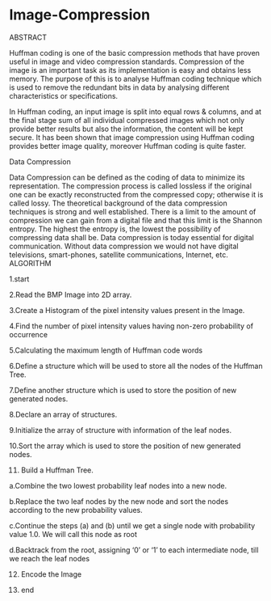 # Image-Compression
ABSTRACT

Huffman coding is one of the basic compression methods that have proven useful in image and video compression standards. Compression of the image is an important task as its implementation is easy and obtains less memory. The purpose of this is to analyse Huffman coding technique which is used to remove the redundant bits in data by analysing different characteristics or specifications. 


In Huffman coding, an input image is split into equal rows & columns, and at the final stage sum of all individual compressed images which not only provide better results but also the information, the content will be kept secure. It has been shown that image compression using Huffman coding provides better image quality, moreover Huffman coding is quite faster.

Data Compression

Data Compression can be defined as the coding of data to minimize its representation. The compression process is called lossless if the original one can be exactly reconstructed from the compressed copy; otherwise it is called lossy. The theoretical background of the data compression techniques is strong and well established. There is a limit to the amount of compression we can gain from a digital file and that this limit is the Shannon entropy. The highest the entropy is, the lowest the possibility of compressing data shall be.
Data compression is today essential for digital communication. Without data compression we would not have digital televisions, smart-phones, satellite communications, Internet, etc.
ALGORITHM 

1.start

2.Read the BMP Image into 2D array.

3.Create a Histogram of the pixel intensity values present in the Image.

4.Find the number of pixel intensity values having non-zero probability of occurrence

5.Calculating the maximum length of Huffman code words

6.Define a structure which will be used to store all the nodes of the Huffman Tree.

7.Define another structure which is used to store the position of new generated nodes.

8.Declare an array of structures.

9.Initialize the array of structure with information of the leaf nodes.

   10.Sort the array which is used to store the position of new generated 
       nodes.

  11. Build a Huffman Tree.
          
a.Combine the two lowest probability leaf nodes into a new node.

b.Replace the two leaf nodes by the new node and sort the nodes according to the new probability values.

c.Continue the steps (a) and (b) until we get a single node with probability value 1.0. We will call this node as root

d.Backtrack from the root, assigning ‘0’ or ‘1’ to each intermediate node, till we reach the leaf nodes


12. Encode the Image

13. end

